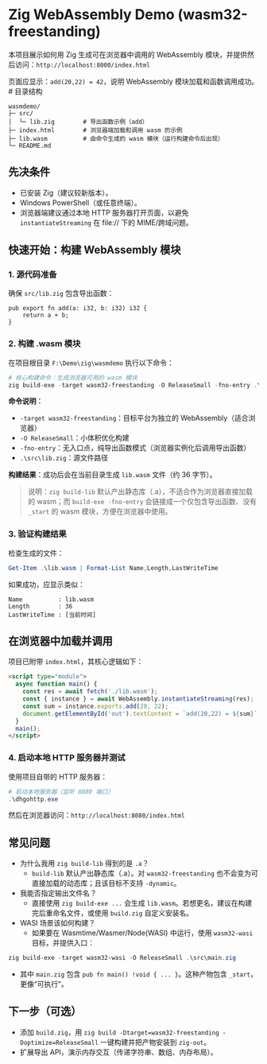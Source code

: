 # Zig WebAssembly Demo (wasm32-freestanding)

本项目展示如何用 Zig 生成可在浏览器中调用的 WebAssembly 模块，并提供然后访问：`http://localhost:8000/index.html`

页面应显示：`add(20,22) = 42`，说明 WebAssembly 模块加载和函数调用成功。# 目录结构

```
wasmdemo/
├─ src/
│  └─ lib.zig        # 导出函数示例（add）
├─ index.html        # 浏览器端加载和调用 wasm 的示例
├─ lib.wasm          # 由命令生成的 wasm 模块（运行构建命令后出现）
└─ README.md
```

## 先决条件
- 已安装 Zig（建议较新版本）。
- Windows PowerShell（或任意终端）。
- 浏览器端建议通过本地 HTTP 服务器打开页面，以避免 `instantiateStreaming` 在 file:// 下的 MIME/跨域问题。

## 快速开始：构建 WebAssembly 模块

### 1. 源代码准备
确保 `src/lib.zig` 包含导出函数：
```zig
pub export fn add(a: i32, b: i32) i32 {
    return a + b;
}
```

### 2. 构建 .wasm 模块
在项目根目录 `F:\Demo\zig\wasmdemo` 执行以下命令：

```powershell
# 核心构建命令：生成浏览器可用的 wasm 模块
zig build-exe -target wasm32-freestanding -O ReleaseSmall -fno-entry .\src\lib.zig
```

**命令说明**：
- `-target wasm32-freestanding`：目标平台为独立的 WebAssembly（适合浏览器）
- `-O ReleaseSmall`：小体积优化构建
- `-fno-entry`：无入口点，纯导出函数模式（浏览器实例化后调用导出函数）
- `.\src\lib.zig`：源文件路径

**构建结果**：成功后会在当前目录生成 `lib.wasm` 文件（约 36 字节）。

> 说明：`zig build-lib` 默认产出静态库（.a），不适合作为浏览器直接加载的 wasm；而 `build-exe -fno-entry` 会链接成一个仅包含导出函数、没有 `_start` 的 wasm 模块，方便在浏览器中使用。

### 3. 验证构建结果
检查生成的文件：
```powershell
Get-Item .\lib.wasm | Format-List Name,Length,LastWriteTime
```

如果成功，应显示类似：
```
Name          : lib.wasm
Length        : 36
LastWriteTime : [当前时间]
```

## 在浏览器中加载并调用

项目已附带 `index.html`，其核心逻辑如下：
```html
<script type="module">
  async function main() {
    const res = await fetch('./lib.wasm');
    const { instance } = await WebAssembly.instantiateStreaming(res);
    const sum = instance.exports.add(20, 22);
    document.getElementById('out').textContent = `add(20,22) = ${sum}`;
  }
  main();
</script>
```

### 4. 启动本地 HTTP 服务器并测试

使用项目自带的 HTTP 服务器：
```powershell
# 启动本地服务器（监听 8080 端口）
.\dhgohttp.exe
```

然后在浏览器访问：`http://localhost:8080/index.html`

## 常见问题

- 为什么我用 `zig build-lib` 得到的是 `.a`？
  - `build-lib` 默认产出静态库（.a）。对 `wasm32-freestanding` 也不会变为可直接加载的动态库；且该目标不支持 `-dynamic`。
- 我能否指定输出文件名？
  - 直接使用 `zig build-exe ...` 会生成 `lib.wasm`。若想更名，建议在构建完后重命名文件，或使用 `build.zig` 自定义安装名。
- WASI 场景该如何构建？
  - 如果要在 Wasmtime/Wasmer/Node(WASI) 中运行，使用 `wasm32-wasi` 目标，并提供入口：
```powershell
zig build-exe -target wasm32-wasi -O ReleaseSmall .\src\main.zig
```
  - 其中 `main.zig` 包含 `pub fn main() !void { ... }`。这种产物包含 `_start`，更像“可执行”。

## 下一步（可选）
- 添加 `build.zig`，用 `zig build -Dtarget=wasm32-freestanding -Doptimize=ReleaseSmall` 一键构建并把产物安装到 `zig-out`。
- 扩展导出 API，演示内存交互（传递字符串、数组、内存布局）。
